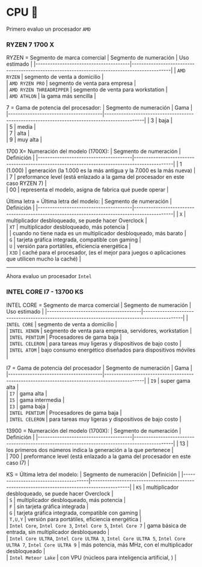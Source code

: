 # CPU 👾
Primero evaluo un procesador `AMD`
### RYZEN 7 1700 X

RYZEN = Segmento de marca comercial
| Segmento de numeración               | Uso estimado                                                                                   |
|---------------------------------------|----------------------------------------------------------------------------------------------|
| `AMD RYZEN`                                    |     segmento de venta a domicilio            |      
| `AMD RYZEN PRO`                                  |     segmento de venta para empresa          |  
| `AMD RYZEN THREADRIPPER`                               |    segmento de venta para workstation      |  
| `AMD ATHLON`                                  |     la gama más sencilla         |  


7 = Gama de potencia del procesador:
| Segmento de numeración               | Gama                                                                                   |
|---------------------------------------|----------------------------------------------------------------------------------------------|
| 3                                    |     baja             |      
| 5                                    |     media            |  
| 7                                   |     alta            |  
| 9                                   |     muy alta            |  

1700 X= Numeración del modelo (1700X):
| Segmento de numeración               | Definición                                                                                    |
|---------------------------------------|----------------------------------------------------------------------------------------------|
| 1 (1.000)                                    |     generación (la 1.000 es la más antigua y la 7.000 es la más nueva)               |      
| 7                                    |     preformance level (está enlazado a la gama del procesador en este caso RYZEN 7)              |  
| 00                                    |     representa el modelo, asigna de fabrica qué puede operar             |  

Última letra = Última letra del modelo:
| Segmento de numeración               | Definición                                                                                    |
|---------------------------------------|----------------------------------------------------------------------------------------------|
|  `X`                                    |  multiplicador desbloqueado, se puede hacer Overclock             |  
|  `XT`                                   |  multiplicador desbloqueado, más potencia             |  
|                                  |  cuando no tiene nada es un multiplicador desbloqueado, más barato             |  
|  `G`                                 | tarjeta gráfica integrada, compatible con gaming             |  
|  `U`                               | versión para portátiles, eficiencia energética            |  
|  `X3D`                                | caché para el procesador, (es el mejor para juegos o aplicaciones que utilicen mucho la caché)            |  




***



Ahora evaluo un procesador `Intel`

### INTEL CORE I7 - 13700 KS

INTEL CORE = Segmento de marca comercial
| Segmento de numeración               | Uso estimado                                                                                   |
|---------------------------------------|----------------------------------------------------------------------------------------------|
| `INTEL CORE`                                    |     segmento de venta a domicilio            |      
| `INTEL XENON`                                  |     segmento de venta para empresa, servidores, workstation            |  
| `INTEL PENTIUM`                               |    Procesadores de gama baja      |  
| `INTEL CELERON`                                  |     para tareas muy ligeras y dispositivos de bajo costo          |  
| `INTEL ATOM`                                  |     bajo consumo energético diseñados para dispositivos móviles          |  

I7 = Gama de potencia del procesador 
| Segmento de numeración               | Gama                                                                                  |
|---------------------------------------|----------------------------------------------------------------------------------------------|
| `I9`                                  |     super gama alta            |  
| `I7`                                  |     gama alta           |  
| `I5`                                  |     gama intermedia            |  
| `I3`                                  |     gama baja           |  
| `INTEL PENTIUM`                               |    Procesadores de gama baja      |  
| `INTEL CELERON`                                  |     para tareas muy ligeras y dispositivos de bajo costo          |  
 

13900 = Numeración del modelo (1700X):
| Segmento de numeración               | Definición                                                                                    |
|---------------------------------------|----------------------------------------------------------------------------------------------|
| 13                                    |     los primeros dos números indica la generación a la que pertenece               |      
| 700                                    |     preformance level (está enlazado a la gama del procesador en este caso I7)              |  


KS = Última letra del modelo:
| Segmento de numeración               | Definición                                                                                    |
|---------------------------------------|----------------------------------------------------------------------------------------------|
|  `KS`                                    |  multiplicador desbloqueado, se puede hacer Overclock             |  
|  `S`                                   |  multiplicador desbloqueado, más potencia             |  
|   `F`                               |  sin tarjeta gráfica integrada            |  
|  `G`                                 | tarjeta gráfica integrada, compatible con gaming             |  
|  `T,U,Y`                               | versión para portátiles, eficiencia energética            |  
|  `Intel Core`, `Intel Core 3`, `Intel Core 5`, `Intel Core 7`     | gama básica de entrada, sin multiplicador desbloqueado           |  
|  `Intel Core ULTRA`, `Intel Core ULTRA 3`, `Intel Core ULTRA 5`, `Intel Core ULTRA 7`, `Intel Core ULTRA 9`     | más potencia, más MHz, con el multiplicador desbloqueado           |  
|  `Intel Meteor Lake`     | con VPU (núcleos para inteligencia artificial, ) |     





